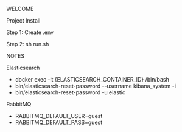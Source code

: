 WELCOME

Project Install

Step 1: Create .env

Step 2: sh run.sh

NOTES

Elasticsearch

* docker exec -it {ELASTICSEARCH_CONTAINER_ID} /bin/bash
* bin/elasticsearch-reset-password --username kibana_system -i 
* bin/elasticsearch-reset-password -u elastic

RabbitMQ

* RABBITMQ_DEFAULT_USER=guest
* RABBITMQ_DEFAULT_PASS=guest